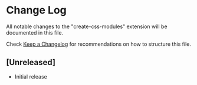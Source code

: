 # Change Log

All notable changes to the "create-css-modules" extension will be documented in this file.

Check [Keep a Changelog](http://keepachangelog.com/) for recommendations on how to structure this file.

## [Unreleased]

- Initial release